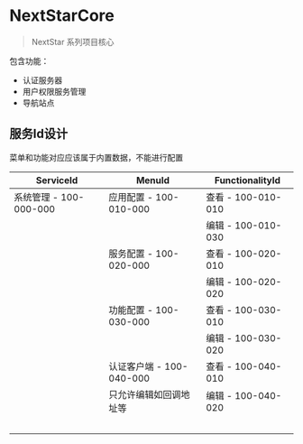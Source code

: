 # NextStarCore

> NextStar 系列项目核心

包含功能：

- 认证服务器
- 用户权限服务管理
- 导航站点

## 服务Id设计

菜单和功能对应应该属于内置数据，不能进行配置

| **ServiceId**          | **MenuId**               | **FunctionalityId** |
| ---------------------- | ------------------------ | ------------------- |
| 系统管理 - 100-000-000 | 应用配置 - 100-010-000   | 查看 - 100-010-010  |
|                        |                          | 编辑 - 100-010-030  |
|                        | 服务配置 - 100-020-000   | 查看 - 100-020-010  |
|                        |                          | 编辑 - 100-020-020  |
|                        | 功能配置 - 100-030-000   | 查看 - 100-030-010  |
|                        |                          | 编辑 - 100-030-020  |
|                        | 认证客户端 - 100-040-000 | 查看 - 100-040-010  |
|                        | 只允许编辑如回调地址等   | 编辑 - 100-040-020  |
|                        |                          |                     |
|                        |                          |                     |
|                        |                          |                     |
|                        |                          |                     |
|                        |                          |                     |

